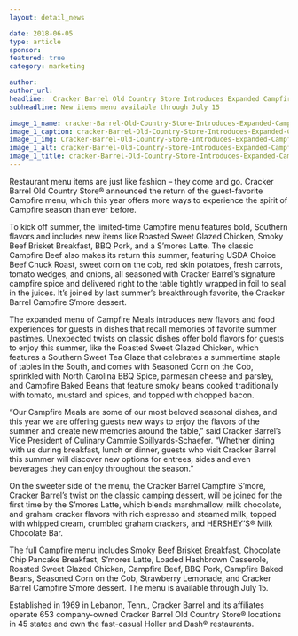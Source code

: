 ```yaml
---
layout: detail_news

date: 2018-06-05
type: article
sponsor:
featured: true
category: marketing        

author:  
author_url: 
headline:  Cracker Barrel Old Country Store Introduces Expanded Campfire Menu to Kick Off Summer
subheadline: New items menu available through July 15

image_1_name: cracker-Barrel-Old-Country-Store-Introduces-Expanded-Campfire-Menu-61039
image_1_caption: cracker-Barrel-Old-Country-Store-Introduces-Expanded-Campfire-Menu-61039
image_1_img: Cracker-Barrel-Old-Country-Store-Introduces-Expanded-Campfire-Menu-61039.png
image_1_alt: cracker-Barrel-Old-Country-Store-Introduces-Expanded-Campfire-Menu-61039
image_1_title: cracker-Barrel-Old-Country-Store-Introduces-Expanded-Campfire-Menu-61039
---
```

	
Restaurant menu items are just like fashion &ndash; they come and go. Cracker Barrel Old Country Store&reg; announced the return of the guest-favorite Campfire menu, which this year offers more ways to experience the spirit of Campfire season than ever before.

<!--more-->To kick off summer, the limited-time Campfire menu features bold, Southern flavors and includes new items like Roasted Sweet Glazed Chicken, Smoky Beef Brisket Breakfast, BBQ Pork, and a S&rsquo;mores Latte. The classic Campfire Beef also makes its return this summer, featuring USDA Choice Beef Chuck Roast, sweet corn on the cob, red skin potatoes, fresh carrots, tomato wedges, and onions, all seasoned with Cracker Barrel&rsquo;s signature campfire spice and delivered right to the table tightly wrapped in foil to seal in the juices. It&rsquo;s joined by last summer&rsquo;s breakthrough favorite, the Cracker Barrel Campfire S&rsquo;more dessert.

The expanded menu of Campfire Meals introduces new flavors and food experiences for guests in dishes that recall memories of favorite summer pastimes. Unexpected twists on classic dishes offer bold flavors for guests to enjoy this summer, like the Roasted Sweet Glazed Chicken, which features a Southern Sweet Tea Glaze that celebrates a summertime staple of tables in the South, and comes with Seasoned Corn on the Cob, sprinkled with North Carolina BBQ Spice, parmesan cheese and parsley, and Campfire Baked Beans that feature smoky beans cooked traditionally with tomato, mustard and spices, and topped with chopped bacon.

&ldquo;Our Campfire Meals are some of our most beloved seasonal dishes, and this year we are offering guests new ways to enjoy the flavors of the summer and create new memories around the table,&rdquo; said Cracker Barrel&rsquo;s Vice President of Culinary Cammie Spillyards-Schaefer. &ldquo;Whether dining with us during breakfast, lunch or dinner, guests who visit Cracker Barrel this summer will discover new options for entrees, sides and even beverages they can enjoy throughout the season.&rdquo;

On the sweeter side of the menu, the Cracker Barrel Campfire S&rsquo;more, Cracker Barrel&rsquo;s twist on the classic camping dessert, will be joined for the first time by the S&rsquo;mores Latte, which blends marshmallow, milk chocolate, and graham cracker flavors with rich espresso and steamed milk, topped with whipped cream, crumbled graham crackers, and HERSHEY&rsquo;S&reg; Milk Chocolate Bar.

The full Campfire menu includes Smoky Beef Brisket Breakfast, Chocolate Chip Pancake Breakfast, S&rsquo;mores Latte, Loaded Hashbrown Casserole, Roasted Sweet Glazed Chicken, Campfire Beef, BBQ Pork, Campfire Baked Beans, Seasoned Corn on the Cob, Strawberry Lemonade, and Cracker Barrel Campfire S&rsquo;more dessert. The menu is available through July 15.

Established in 1969 in Lebanon, Tenn., Cracker Barrel and its affiliates operate 653 company-owned Cracker Barrel Old Country Store&reg; locations in 45 states and own the fast-casual Holler and Dash&reg; restaurants.